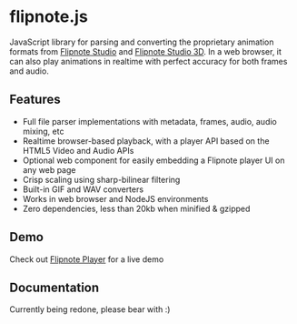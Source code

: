# flipnote.js

JavaScript library for parsing and converting the proprietary animation formats from [Flipnote Studio](https://en.wikipedia.org/wiki/Flipnote_Studio) and [Flipnote Studio 3D](https://en.wikipedia.org/wiki/Flipnote_Studio_3D). In a web browser, it can also play animations in realtime with perfect accuracy for both frames and audio.

## Features

* Full file parser implementations with metadata, frames, audio, audio mixing, etc
* Realtime browser-based playback, with a player API based on the HTML5 Video and Audio APIs
* Optional web component for easily embedding a Flipnote player UI on any web page
* Crisp scaling using sharp-bilinear filtering
* Built-in GIF and WAV converters
* Works in web browser and NodeJS environments
* Zero dependencies, less than 20kb when minified & gzipped

## Demo

Check out [Flipnote Player](https://github.com/jaames/flipnote-player) for a live demo

## Documentation

Currently being redone, please bear with :)

